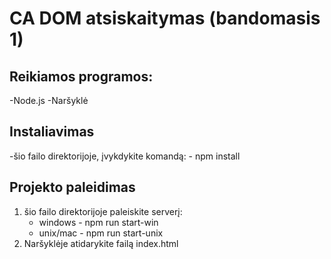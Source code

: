# CA DOM atsiskaitymas (bandomasis 1)

## Reikiamos programos:
-Node.js
-Naršyklė

## Instaliavimas
-šio failo direktorijoje, įvykdykite komandą:
    - npm install

## Projekto paleidimas
1. šio failo direktorijoje paleiskite serverį:
    * windows - npm run start-win
    * unix/mac - npm run start-unix
2. Naršyklėje atidarykite failą index.html